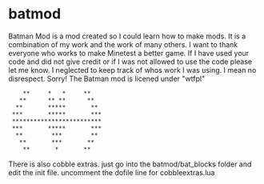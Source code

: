 batmod
======
Batman Mod is a mod created so I could learn how to make mods. It is a combination of my work and the work of
many others. I want to thank everyone who works to make Minetest a better game. 
If I have used your code and did not give credit or if I was not allowed to use the code please let me know.
I neglected to keep track of whos work I was using. I mean no disrespect. Sorry!
The Batman mod is licened under "wtfpl"

        **     *   *     **
       **      ** **      **
      **       *****       **
     ***       *****       ***
     *************************
     ***       *****       ***
      **        ***        **
       **       ***       **
        **       *       **

There is also cobble extras. just go into the batmod/bat_blocks folder and edit the init file. uncomment the dofile line for cobbleextras.lua



